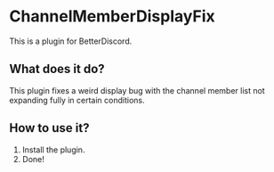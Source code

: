 # ChannelMemberDisplayFix
This is a plugin for BetterDiscord.
## What does it do?
This plugin fixes a weird display bug with the channel member list not expanding fully in certain conditions.
## How to use it?
1. Install the plugin.
2. Done!
